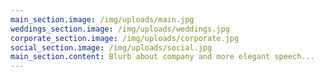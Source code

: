 ```yaml
---
main_section.image: /img/uploads/main.jpg
weddings_section.image: /img/uploads/weddings.jpg
corporate_section.image: /img/uploads/corporate.jpg
social_section.image: /img/uploads/social.jpg
main_section.content: Blurb about company and more elegant speech...
---
```


